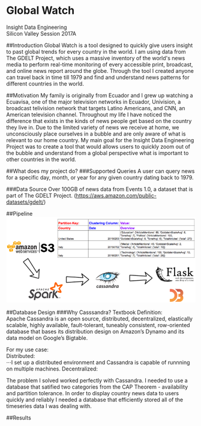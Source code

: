 # Global Watch

Insight Data Engineering</br>
Silicon Valley Session 2017A</br>

##Introduction
Global Watch is a tool designed to quickly give users insight to past global trends for every country in the world. I am using data
from The GDELT Project, which uses a massive inventory of the world's news media to perform real-time monitoring of every
accessible print, broadcast, and online news report around the globe. Through the tool I created anyone can travel back in time till
1979 and find and understand news patterns for different countries in the world.

##Motivation
My family is originally from Ecuador and I grew up watching a Ecuavisa, one of the major television networks in Ecuador, Univision,
a broadcast telivision network that targets Latino Americans, and CNN, an American television channel. Throughout my life I have noticed the difference that exists in the kinds of news
people get based on the country they live in. Due to the limited variety of news we receive at home, we unconsciously
place ourselves in a bubble and are only aware of what is relevant to our home country. My main goal for the Insight Data
Engineering Project was to create a tool that would allows users to quickly zoom out of the bubble and understand from
a global perspective what is important to other countries in the world.

##What does my project do?
###Supported Queries
A user can query news for a specific day, month, or year for any given country dating back to 1979.

###Data Source
Over 100GB of news data from Events 1.0, a dataset that is part of The GDELT Project. (https://aws.amazon.com/public-datasets/gdelt/)

##Pipeline
![Alt text](images/pipelinepicture.png)

##Database Design
###Why Casssandra?
Textbook Definition:</br>
Apache Cassandra is an open source, distributed, decentralized, elastically scalable,
highly available, fault-tolerant, tuneably consistent, row-oriented database that bases
its distribution design on Amazon’s Dynamo and its data model on Google’s Bigtable.

For my use case:</br>
Distributed: </br>
⋅⋅⋅I set up a distributed environment and Cassandra is capable of runnning on multiple machines.
Decentralized:

The problem I solved worked perfectly with Cassandra. I needed to use a database that satified two categories from the
CAP Theorem - availability and partition tolerance. In order to display country news data to users quickly and reliably I needed a database that efficiently stored all of the timeseries data I was dealing with. </br>


##Results
